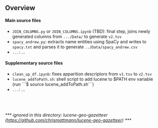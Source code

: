 ## Overview

#### Main source files
- ```JOIN_COLUMNS.py``` or ```JOIN_COLUMNS.ipynb``` (TBD): final step, joins newly generated columns from ```.../Data/``` to generate ```v2.tsv```
- ```spacy_andrew.py```: extracts name entities using SpaCy and writes to ```spacy.txt``` and parses it to generate ```../Data/spacy_andrew.csv```
- ```...```: ...

#### Supplementary source files
- ```clean_up_df.ipynb```: fixes apparition descriptors from ```v1.tsv``` to ```v2.tsv```
- ```lucene_addToPath.sh```: shell script to add lucene to $PATH env variable (run ```$ source lucene_addToPath.sh```)
- ```...```: ...

<br><br>
###### *** ignored in this directory: lucene-geo-gazetteer (https://github.com/chrismattmann/lucene-geo-gazetteer) ***
